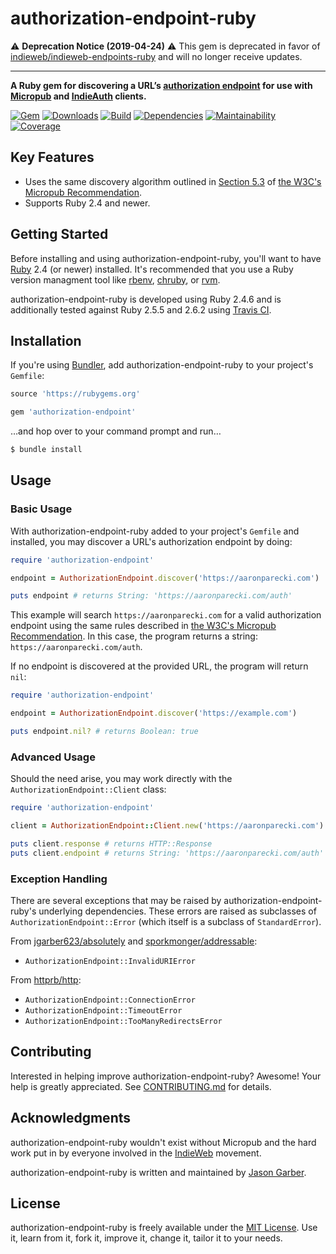 # authorization-endpoint-ruby

⚠️ **Deprecation Notice (2019-04-24)** ⚠️ This gem is deprecated in favor of [indieweb/indieweb-endpoints-ruby](https://github.com/indieweb/indieweb-endpoints-ruby) and will no longer receive updates.

---

**A Ruby gem for discovering a URL’s [authorization endpoint](https://indieweb.org/authorization-endpoint) for use with [Micropub](https://indieweb.org/Micropub) and [IndieAuth](https://indieweb.org/IndieAuth) clients.**

[![Gem](https://img.shields.io/gem/v/authorization-endpoint.svg?style=for-the-badge)](https://rubygems.org/gems/authorization-endpoint)
[![Downloads](https://img.shields.io/gem/dt/authorization-endpoint.svg?style=for-the-badge)](https://rubygems.org/gems/authorization-endpoint)
[![Build](https://img.shields.io/travis/com/jgarber623/authorization-endpoint-ruby/master.svg?style=for-the-badge)](https://travis-ci.com/jgarber623/authorization-endpoint-ruby)
[![Dependencies](https://img.shields.io/depfu/jgarber623/authorization-endpoint-ruby.svg?style=for-the-badge)](https://depfu.com/github/jgarber623/authorization-endpoint-ruby)
[![Maintainability](https://img.shields.io/codeclimate/maintainability/jgarber623/authorization-endpoint-ruby.svg?style=for-the-badge)](https://codeclimate.com/github/jgarber623/authorization-endpoint-ruby)
[![Coverage](https://img.shields.io/codeclimate/c/jgarber623/authorization-endpoint-ruby.svg?style=for-the-badge)](https://codeclimate.com/github/jgarber623/authorization-endpoint-ruby/code)

## Key Features

- Uses the same discovery algorithm outlined in [Section 5.3](https://www.w3.org/TR/micropub/#endpoint-discovery) of [the W3C's Micropub Recommendation](https://www.w3.org/TR/micropub/).
- Supports Ruby 2.4 and newer.

## Getting Started

Before installing and using authorization-endpoint-ruby, you'll want to have [Ruby](https://www.ruby-lang.org) 2.4 (or newer) installed. It's recommended that you use a Ruby version managment tool like [rbenv](https://github.com/rbenv/rbenv), [chruby](https://github.com/postmodern/chruby), or [rvm](https://github.com/rvm/rvm).

authorization-endpoint-ruby is developed using Ruby 2.4.6 and is additionally tested against Ruby 2.5.5 and 2.6.2 using [Travis CI](https://travis-ci.com/jgarber623/authorization-endpoint-ruby).

## Installation

If you're using [Bundler](https://bundler.io), add authorization-endpoint-ruby to your project's `Gemfile`:

```ruby
source 'https://rubygems.org'

gem 'authorization-endpoint'
```

…and hop over to your command prompt and run…

```sh
$ bundle install
```

## Usage

### Basic Usage

With authorization-endpoint-ruby added to your project's `Gemfile` and installed, you may discover a URL's authorization endpoint by doing:

```ruby
require 'authorization-endpoint'

endpoint = AuthorizationEndpoint.discover('https://aaronparecki.com')

puts endpoint # returns String: 'https://aaronparecki.com/auth'
```

This example will search `https://aaronparecki.com` for a valid authorization endpoint using the same rules described in [the W3C's Micropub Recommendation](https://www.w3.org/TR/micropub/#endpoint-discovery). In this case, the program returns a string: `https://aaronparecki.com/auth`.

If no endpoint is discovered at the provided URL, the program will return `nil`:

```ruby
require 'authorization-endpoint'

endpoint = AuthorizationEndpoint.discover('https://example.com')

puts endpoint.nil? # returns Boolean: true
```

### Advanced Usage

Should the need arise, you may work directly with the `AuthorizationEndpoint::Client` class:

```ruby
require 'authorization-endpoint'

client = AuthorizationEndpoint::Client.new('https://aaronparecki.com')

puts client.response # returns HTTP::Response
puts client.endpoint # returns String: 'https://aaronparecki.com/auth'
```

### Exception Handling

There are several exceptions that may be raised by authorization-endpoint-ruby's underlying dependencies. These errors are raised as subclasses of `AuthorizationEndpoint::Error` (which itself is a subclass of `StandardError`).

From [jgarber623/absolutely](https://github.com/jgarber623/absolutely) and  [sporkmonger/addressable](https://github.com/sporkmonger/addressable):

- `AuthorizationEndpoint::InvalidURIError`

From [httprb/http](https://github.com/httprb/http):

- `AuthorizationEndpoint::ConnectionError`
- `AuthorizationEndpoint::TimeoutError`
- `AuthorizationEndpoint::TooManyRedirectsError`

## Contributing

Interested in helping improve authorization-endpoint-ruby? Awesome! Your help is greatly appreciated. See [CONTRIBUTING.md](https://github.com/jgarber623/authorization-endpoint-ruby/blob/master/CONTRIBUTING.md) for details.

## Acknowledgments

authorization-endpoint-ruby wouldn't exist without Micropub and the hard work put in by everyone involved in the [IndieWeb](https://indieweb.org) movement.

authorization-endpoint-ruby is written and maintained by [Jason Garber](https://sixtwothree.org).

## License

authorization-endpoint-ruby is freely available under the [MIT License](https://opensource.org/licenses/MIT). Use it, learn from it, fork it, improve it, change it, tailor it to your needs.
